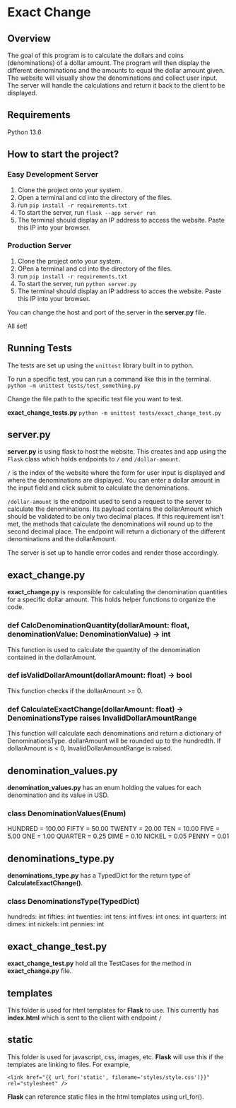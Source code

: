 # Exact Change

## Overview

The goal of this program is to calculate the dollars and coins (denominations) of a dollar amount. The program will then display the different denominations and the amounts to equal the dollar amount given. The website will visually show the denominations and collect user input. The server will handle the calculations and return it back to the client to be displayed.

## Requirements

Python 13.6

## How to start the project?

### Easy Development Server

1. Clone the project onto your system.
2. Open a terminal and cd into the directory of the files.
3. run `pip install -r requirements.txt`
4. To start the server, run `flask --app server run`
5. The terminal should display an IP address to access the website. Paste this IP into your browser.

### Production Server

1. Clone the project onto your system.
2. OPen a terminal and cd into the directory of the files.
3. run `pip install -r requirements.txt`
4. To start the server, run `python server.py`
5. The terminal should display an IP address to acces the website. Paste this IP into your browser.

You can change the host and port of the server in the **server.py** file.

All set!

## Running Tests

The tests are set up using the `unittest` library built in to python.

To run a specific test, you can run a command like this in the terminal.
`python -m unittest tests/test_something.py`

Change the file path to the specific test file you want to test.

**exact_change_tests.py**
`python -m unittest tests/exact_change_test.py`

## server.py

**server.py** is using flask to host the website. This creates and app using the `Flask` class which holds endpoints to `/` and `/dollar-amount`.

`/` is the index of the website where the form for user input is displayed and where the denominations are displayed. You can enter a dollar amount in the input field and click submit to calculate the denominations.

`/dollar-amount` is the endpoint used to send a request to the server to calculate the denominations. Its payload contains the dollarAmount which should be validated to be only two decimal places. If this requirement isn't met, the methods that calculate the denominations will round up to the second decimal place. The endpoint will return a dictionary of the different denominations and the dollarAmount.

The server is set up to handle error codes and render those accordingly.

## exact_change.py

**exact_change.py** is responsible for calculating the denomination quantities for a specific dollar amount. This holds helper functions to organize the code.

### def CalcDenominationQuantity(dollarAmount: float, denominationValue: DenominationValue) -> int

This function is used to calculate the quantity of the denomination contained in the dollarAmount.

### def isValidDollarAmount(dollarAmount: float) -> bool

This function checks if the dollarAmount >= 0.

### def CalculateExactChange(dollarAmount: float) -> DenominationsType raises InvalidDollarAmountRange

This function will calculate each denominations and return a dictionary of DenominationsType. dollarAmount will be rounded up to the hundredth. If dollarAmount is < 0, InvalidDollarAmountRange is raised.

## denomination_values.py

**denomination_values.py** has an enum holding the values for each denomination and its value in USD.

### class DenominationValues(Enum)

HUNDRED = 100.00
FIFTY = 50.00
TWENTY = 20.00
TEN = 10.00
FIVE = 5.00
ONE = 1.00
QUARTER = 0.25
DIME = 0.10
NICKEL = 0.05
PENNY = 0.01

## denominations_type.py

**denominations_type.py** has a TypedDict for the return type of **CalculateExactChange()**.

### class DenominationsType(TypedDict)

hundreds: int
fifties: int
twenties: int
tens: int
fives: int
ones: int
quarters: int
dimes: int
nickels: int
pennies: int

## exact_change_test.py

**exact_change_test.py** hold all the TestCases for the method in **exact_change.py** file.

## templates

This folder is used for html templates for **Flask** to use. This currently has **index.html** which is sent to the client with endpoint `/`

## static

This folder is used for javascript, css, images, etc. **Flask** will use this if the templates are linking to files. For example,

`<link href="{{ url_for('static', filename='styles/style.css')}}" rel="stylesheet" />`

**Flask** can reference static files in the html templates using url_for().
